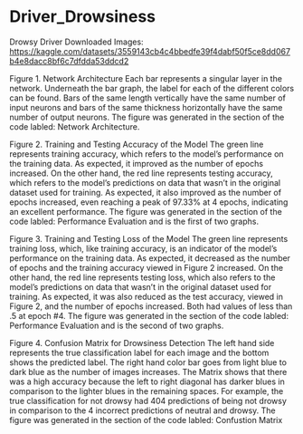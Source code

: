 # Driver_Drowsiness

Drowsy Driver Downloaded Images:
  https://kaggle.com/datasets/3559143cb4c4bbedfe39f4dabf50f5ce8dd067b4e8dacc8bf6c7dfdda53ddcd2


Figure 1. Network Architecture
Each bar represents a singular layer in the network. Underneath the bar graph, the label for each of the different colors can be found. Bars of the same length vertically have the same number of input neurons and bars of the same thickness horizontally have the same number of output neurons. The figure was generated in the section of the code labled: Network Architecture.

Figure 2. Training and Testing Accuracy of the Model
The green line represents training accuracy, which refers to the model’s performance on the training data. As expected, it improved as the number of epochs increased. On the other hand, the red line represents testing accuracy, which refers to the model’s predictions on data that wasn’t in the original dataset used for training. As expected, it also improved as the number of epochs increased, even reaching a peak of 97.33% at 4 epochs, indicating an excellent performance. The figure was generated in the section of the code labled: Performance Evaluation and is the first of two graphs.

Figure 3. Training and Testing Loss of the Model
The green line represents training loss, which, like training accuracy, is an indicator of the model’s performance on the training data. As expected, it decreased as the number of epochs and the training accuracy viewed in Figure 2 increased. On the other hand, the red line represents testing loss, which also refers to the model’s predictions on data that wasn’t in the original dataset used for training. As expected, it was also reduced as the test accuracy, viewed in Figure 2, and the number of epochs increased. Both had values of less than .5 at epoch #4. The figure was generated in the section of the code labled: Performance Evaluation and is the second of two graphs.

Figure 4. Confusion Matrix for Drowsiness Detection
The left hand side represents the true classification label for each image and the bottom shows the predicted label. The right hand color bar goes from light blue to dark blue as the number of images increases. The Matrix shows that there was a high accuracy because the left to right diagonal has darker blues in comparison to the lighter blues in the remaining spaces. For example, the true classification for not drowsy had 404 predictions of being not drowsy in comparison to the 4 incorrect predictions of neutral and drowsy. The figure was generated in the section of the code labled: Confustion Matrix





